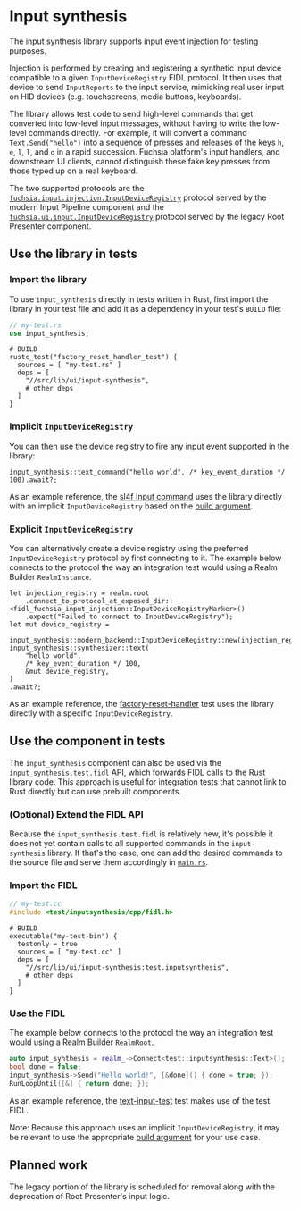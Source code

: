 # Input synthesis

The input synthesis library supports input event injection for testing purposes.

Injection is performed by creating and registering a synthetic input device compatible to a given
`InputDeviceRegistry` FIDL protocol. It then uses that device to send `InputReports` to the input
service, mimicking real user input on HID devices (e.g. touchscreens, media buttons, keyboards).

The library allows test code to send high-level commands that get converted into low-level input
messages, without having to write the low-level commands directly. For example, it will convert a
command `Text.Send("hello")` into a sequence of presses and releases of the keys
`h`, `e`, `l`, `l`, and `o` in a rapid succession. Fuchsia platform's input handlers, and
downstream UI clients, cannot distinguish these fake key presses from those typed up on a real
keyboard.

The two supported protocols are the
[`fuchsia.input.injection.InputDeviceRegistry`](/sdk/fidl/fuchsia.input.injection/input_device_registry.fidl)
protocol served by the modern Input Pipeline component and the
[`fuchsia.ui.input.InputDeviceRegistry`](/sdk/fidl/fuchsia.ui.input/input_device_registry.fidl)
protocol served by the legacy Root Presenter component.

## Use the library in tests

### Import the library

To use `input_synthesis` directly in tests written in Rust, first import the library in your test
file and add it as a dependency in your test's `BUILD` file:

```rs
// my-test.rs
use input_synthesis;
```

```
# BUILD
rustc_test("factory_reset_handler_test") {
  sources = [ "my-test.rs" ]
  deps = [
    "//src/lib/ui/input-synthesis",
    # other deps
  ]
}
```

### Implicit `InputDeviceRegistry`

You can then use the device registry to fire any input event supported in the library:

```
input_synthesis::text_command("hello world", /* key_event_duration */ 100).await?;
```

As an example reference, the [sl4f Input command](/src/testing/sl4f/src/input/facade.rs)
uses the library directly with an implicit `InputDeviceRegistry` based on the
[build argument](#build-args).

### Explicit `InputDeviceRegistry`

You can alternatively create a device registry using the preferred `InputDeviceRegistry` protocol
by first connecting to it. The example below connects to the protocol the way an integration test
would using a Realm Builder `RealmInstance`.

```
let injection_registry = realm.root
    .connect_to_protocol_at_exposed_dir::<fidl_fuchsia_input_injection::InputDeviceRegistryMarker>()
    .expect("Failed to connect to InputDeviceRegistry");
let mut device_registry =
    input_synthesis::modern_backend::InputDeviceRegistry::new(injection_registry);
input_synthesis::synthesizer::text(
    "hello world",
    /* key_event_duration */ 100,
    &mut device_registry,
)
.await?;
```

As an example reference, the
[factory-reset-handler](/src/ui/tests/integration_input_tests/factory-reset-handler/src/main.rs)
test uses the library directly with a specific `InputDeviceRegistry`.

## Use the component in tests

The `input_synthesis` component can also be used via the `input_synthesis.test.fidl` API, which
forwards FIDL calls to the Rust library code. This approach is useful for integration tests that
cannot link to Rust directly but can use prebuilt components.

### (Optional) Extend the FIDL API

Because the `input_synthesis.test.fidl` is relatively new, it's possible it does not yet contain
calls to all supported commands in the `input-synthesis` library. If that's the case, one can add
the desired commands to the source file and serve them accordingly in [`main.rs`](./src/main.rs).

### Import the FIDL

```cpp
// my-test.cc
#include <test/inputsynthesis/cpp/fidl.h>
```

```
# BUILD
executable("my-test-bin") {
  testonly = true
  sources = [ "my-test.cc" ]
  deps = [
    "//src/lib/ui/input-synthesis:test.inputsynthesis",
    # other deps
  ]
}
```

### Use the FIDL

The example below connects to the protocol the way an integration test
would using a Realm Builder `RealmRoot`.

```cpp
auto input_synthesis = realm_->Connect<test::inputsynthesis::Text>();
bool done = false;
input_synthesis->Send("Hello world!", [&done]() { done = true; });
RunLoopUntil([&] { return done; });
```

As an example reference, the
[text-input-test](/src/ui/tests/integration_input_tests/text-input/text-input-test.cc) test
makes use of the test FIDL.

Note: Because this approach uses an implicit `InputDeviceRegistry`, it may be relevant to use the
appropriate [build argument](#build-args) for your use case.

## Planned work

The legacy portion of the library is scheduled for removal along with the deprecation of Root
Presenter's input logic.
